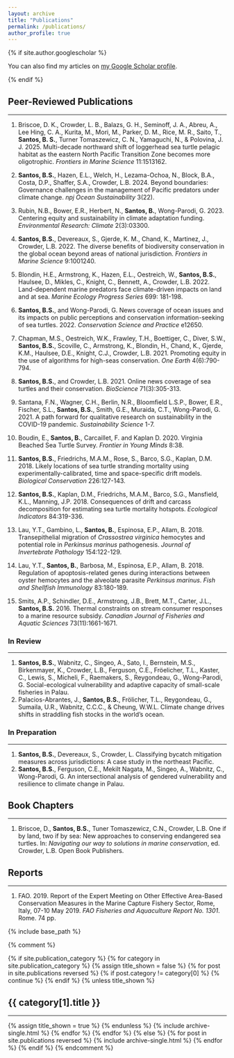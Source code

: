 ```yaml
---
layout: archive
title: "Publications"
permalink: /publications/
author_profile: true
---
```


{% if site.author.googlescholar %}
  <div class="wordwrap">You can also find my articles on <a href="https://scholar.google.com/citations?user=EfvAoL4AAAAJ&hl=en">my Google Scholar profile</a>.</div>

{% endif %}

## Peer-Reviewed Publications  
<hr />

1. Briscoe, D. K., Crowder, L. B., Balazs, G. H., Seminoff, J. A., Abreu, A., Lee Hing, C. A., Kurita, M., Mori, M., Parker, D. M., Rice, M. R., Saito, T., **Santos, B. S.**, Turner Tomaszewicz, C. N., Yamaguchi, N., & Polovina, J. J. 2025. Multi-decade northward shift of loggerhead sea turtle pelagic habitat as the eastern North Pacific Transition Zone becomes more oligotrophic. *Frontiers in Marine Science* 11:1513162.  <a href="https://doi.org/10.3389/fmars.2024.1513162" target="_blank" style="text-decoration: none;"> <i class="fas fa-link pub-icon"></i> </a>
<a href="/files/Briscoe et al 2025.pdf" target="_blank" style="text-decoration: none;"> <i class="fas fa-file-pdf"></i></a>

2. **Santos, B.S.**, Hazen, E.L., Welch, H., Lezama-Ochoa, N., Block, B.A., Costa, D.P., Shaffer, S.A., Crowder, L.B. 2024. Beyond boundaries: Governance challenges in the management of Pacific predators under climate change. *npj Ocean Sustainability* 3(22).  <a href="https://doi.org/10.1038/s44183-024-00059-5" target="_blank" style="text-decoration: none;"> <i class="fas fa-link pub-icon"></i> </a>
<a href="/files/Santos et al 2024.pdf" target="_blank" style="text-decoration: none;"> <i class="fas fa-file-pdf"></i></a>

3. Rubin, N.B., Bower, E.R., Herbert, N., **Santos, B.**, Wong-Parodi, G. 2023. Centering equity and sustainability in climate adaptation funding. *Environmental Research: Climate* 2(3):03300.  
4. **Santos, B.S.**, Devereaux, S., Gjerde, K. M., Chand, K., Martinez, J., Crowder, L.B. 2022. The diverse benefits of biodiversity conservation in the global ocean beyond areas of national jurisdiction. *Frontiers in Marine Science* 9:1001240.  
5. Blondin, H.E., Armstrong, K., Hazen, E.L., Oestreich, W., **Santos, B.S.**, Haulsee, D., Mikles, C., Knight, C., Bennett, A., Crowder, L.B. 2022. Land-dependent marine predators face climate-driven impacts on land and at sea. *Marine Ecology Progress Series* 699: 181-198.  
6. **Santos, B.S.**, and Wong-Parodi, G. News coverage of ocean issues and its impacts on public perceptions and conservation information-seeking of sea turtles. 2022. *Conservation Science and Practice* e12650.  
7. Chapman, M.S., Oestreich, W.K., Frawley, T.H., Boettiger, C., Diver, S.W., **Santos, B.S.**, Scoville, C., Armstrong, K., Blondin, H., Chand, K., Gjerde, K.M., Haulsee, D.E., Knight, C.J., Crowder, L.B. 2021. Promoting equity in the use of algorithms for high-seas conservation. *One Earth* 4(6):790-794.  
8. **Santos, B.S.**, and Crowder, L.B. 2021. Online news coverage of sea turtles and their conservation. *BioScience* 71(3):305-313.  
9. Santana, F.N., Wagner, C.H., Berlin, N.R., Bloomfield L.S.P., Bower, E.R., Fischer, S.L., **Santos, B.S.**, Smith, G.E., Muraida, C.T., Wong-Parodi, G. 2021. A path forward for qualitative research on sustainability in the COVID-19 pandemic. *Sustainability Science* 1-7.  
10. Boudin, E., **Santos, B.**, Carcaillet, F. and Kaplan D. 2020. Virginia Beached Sea Turtle Survey. *Frontier in Young Minds* 8:38.  
11. **Santos, B.S.**, Friedrichs, M.A.M., Rose, S., Barco, S.G., Kaplan, D.M. 2018. Likely locations of sea turtle stranding mortality using experimentally-calibrated, time and space-specific drift models. *Biological Conservation* 226:127-143.  
12. **Santos, B.S.**, Kaplan, D.M., Friedrichs, M.A.M., Barco, S.G., Mansfield, K.L., Manning, J.P. 2018. Consequences of drift and carcass decomposition for estimating sea turtle mortality hotspots. *Ecological Indicators* 84:319-336.  
13. Lau, Y.T., Gambino, L., **Santos, B.**, Espinosa, E.P., Allam, B. 2018. Transepithelial migration of *Crassostrea virginica* hemocytes and potential role in *Perkinsus marinus* pathogenesis. *Journal of Invertebrate Pathology* 154:122-129.  
14. Lau, Y.T., **Santos, B.**, Barbosa, M., Espinosa, E.P., Allam, B. 2018. Regulation of apoptosis-related genes during interactions between oyster hemocytes and the alveolate parasite *Perkinsus marinus*. *Fish and Shellfish Immunology* 83:180-189.  
15. Smits, A.P., Schindler, D.E., Armstrong, J.B., Brett, M.T., Carter, J.L., **Santos, B.S.** 2016. Thermal constraints on stream consumer responses to a marine resource subsidy. *Canadian Journal of Fisheries and Aquatic Sciences* 73(11):1661-1671.  

### In Review  
<hr />

1. **Santos, B.S.**, Wabnitz, C., Singeo, A., Sato, I., Bernstein, M.S., Birkenmayer, K., Crowder, L.B., Ferguson, C.E., Fröelicher, T.L., Kaster, C., Lewis, S., Micheli, F., Raemakers, S., Reygondeau, G., Wong-Parodi, G. Social-ecological vulnerability and adaptive capacity of small-scale fisheries in Palau. 
2. Palacios-Abrantes, J., **Santos, B.S.**, Frölicher, T.L., Reygondeau, G., Sumaila, U.R., Wabnitz, C.C.C., & Cheung, W.W.L. Climate change drives shifts in straddling fish stocks in the world’s ocean.

### In Preparation  
<hr />

1. **Santos, B.S.**, Devereaux, S., Crowder, L. Classifying bycatch mitigation measures across jurisdictions: A case study in the northeast Pacific.  
2. **Santos, B.S.**, Ferguson, C.E., Mekilt Nagata, M., Singeo, A., Wabnitz, C., Wong-Parodi, G. An intersectional analysis of gendered vulnerability and resilience to climate change in Palau.

## Book Chapters  
<hr />

1. Briscoe, D., **Santos, B.S.**, Tuner Tomaszewicz, C.N., Crowder, L.B. One if by land, two if by sea: New approaches to conserving endangered sea turtles. In: *Navigating our way to solutions in marine conservation*, ed. Crowder, L.B. Open Book Publishers.  

## Reports  
<hr />

1. FAO. 2019. Report of the Expert Meeting on Other Effective Area-Based Conservation Measures in the Marine Capture Fishery Sector, Rome, Italy, 07-10 May 2019. *FAO Fisheries and Aquaculture Report No. 1301*. Rome. 74 pp.

{% include base_path %}

{% comment %} 
<!-- New style rendering if publication categories are defined -->
{% if site.publication_category %}
  {% for category in site.publication_category  %}
    {% assign title_shown = false %}
    {% for post in site.publications reversed %}
      {% if post.category != category[0] %}
        {% continue %}
      {% endif %}
      {% unless title_shown %}
        <h2>{{ category[1].title }}</h2><hr />
        {% assign title_shown = true %}
      {% endunless %}
      {% include archive-single.html %}
    {% endfor %}
  {% endfor %}
{% else %}
  {% for post in site.publications reversed %}
    {% include archive-single.html %}
  {% endfor %}
{% endif %}
{% endcomment %}


